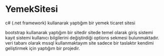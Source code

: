 # YemekSitesi
c# (.net framework) kullanarak  yaptığım bir yemek ticaret sitesi

bootstrap kullanarak yaptığım bir sitedir sitede temel olarak giriş sistemi kayıt sistemi kullanıcı bilgilerini değiştirdiği options sekmesi bulunmaktadır.
veri tabanı olarak mssql kullanmaktayım site sadece bir taslaktır kendimi geliştirmek için yaptığım bir projedir.
